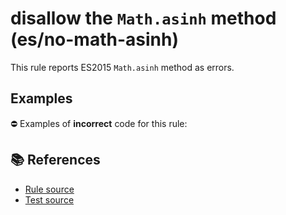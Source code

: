 # disallow the `Math.asinh` method (es/no-math-asinh)

This rule reports ES2015 `Math.asinh` method as errors.

## Examples

⛔ Examples of **incorrect** code for this rule:

<eslint-playground type="bad" code="/*eslint es/no-math-asinh: error */
const n = Math.asinh(value)
" />

## 📚 References

- [Rule source](https://github.com/mysticatea/eslint-plugin-es/blob/v1.2.0/lib/rules/no-math-asinh.js)
- [Test source](https://github.com/mysticatea/eslint-plugin-es/blob/v1.2.0/tests/lib/rules/no-math-asinh.js)
